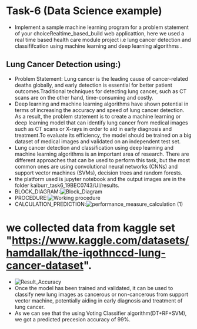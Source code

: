 # Task-6 (Data Science example)
- Implement a sample machine learning program for a problem statement of your choiceRealtime_based_build web applicattion,
here we used a real time based health care module project i.e lung cancer detection and classififcation using machine learning and deep learning algorithms .
## Lung Cancer Detection using:)
- Problem Statement:
Lung cancer is the leading cause of cancer-related deaths globally, and early detection is essential for better patient outcomes.Traditional techniques for detecting lung cancer, such as CT scans are on the other hand, time-consuming and costly.
- Deep learning and machine learning algorithms have shown potential in terms of increasing the accuracy and speed of lung cancer detection. As a result, the problem statement is to create a machine learning or deep learning model that can identify lung cancer from medical images such as CT scans or X-rays in order to aid in early diagnosis and treatment.To evaluate its efficiency, the model should be trained on a big dataset of medical images and validated on an independent test set.
- Lung cancer detection and classification using deep learning and machine learning algorithms is an important area of research. There are different approaches that can be used to perform this task, but the most common ones are using convolutional neural networks (CNNs) and support vector machines (SVMs), decision trees and random forests.
- the platform used is jupyter notebook and the output images are in the folder kaiburr_task6_19BEC0743/UI/results.
- BLOCK_DIAGRAM:![Block_Diagram](https://user-images.githubusercontent.com/126280146/228407787-f83a3eef-4ce7-4d42-ae6f-4cbc370b3789.png)
- PROCEDURE:![Working procedure](https://user-images.githubusercontent.com/126280146/228407900-7c2b8e30-c11a-4cc7-9598-2fdcaddc891e.png)
- CALCULATION_PREDICTION:![performance_measure_calculation (1)](https://user-images.githubusercontent.com/126280146/228408059-0246ed09-41e5-4364-a034-5f648cc97ae6.png)
# we collected data from kaggle set "https://www.kaggle.com/datasets/hamdallak/the-iqothnccd-lung-cancer-dataset".
- ![Result_Accuracy](https://user-images.githubusercontent.com/126280146/228408511-d2f75116-fe36-4aa5-b984-46d833c99cfa.png)
- Once the model has been trained and validated, it can be used to classify new lung images as cancerous or non-cancerous from support vector machine, potentially aiding in early diagnosis and treatment of lung cancer.
- As we can see that the using Voting Classifier algorithm(DT+RF+SVM), we got a predicted precesion accuracy of 99%.
